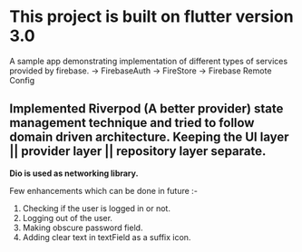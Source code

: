 # This project is built on flutter version 3.0

A sample app demonstrating implementation of different types of services provided by firebase.
-> FirebaseAuth
-> FireStore 
-> Firebase Remote Config 

## Implemented Riverpod (A better provider) state management technique and tried to follow domain driven architecture. Keeping the UI layer || provider layer || repository layer separate.

**Dio is used as networking library.**

Few enhancements which can be done in future :- 
1. Checking if the user is logged in or not.
2. Logging out of the user.
3. Making obscure password field.
4. Adding clear text in textField as a suffix icon.
